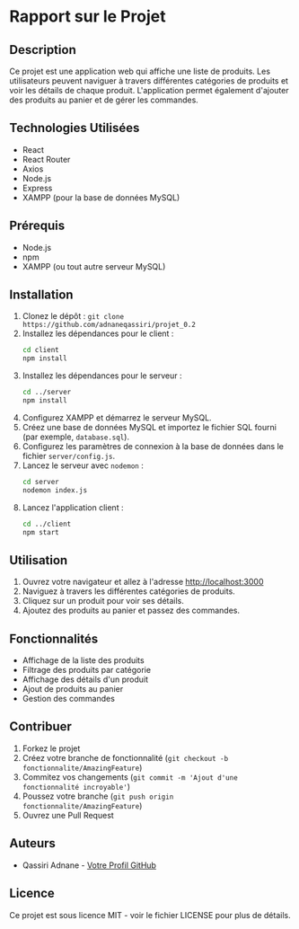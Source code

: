 # Rapport sur le Projet

## Description

Ce projet est une application web qui affiche une liste de produits. Les utilisateurs peuvent naviguer à travers différentes catégories de produits et voir les détails de chaque produit. L'application permet également d'ajouter des produits au panier et de gérer les commandes.

## Technologies Utilisées

- React
- React Router
- Axios
- Node.js
- Express
- XAMPP (pour la base de données MySQL)

## Prérequis

- Node.js
- npm
- XAMPP (ou tout autre serveur MySQL)

## Installation

1. Clonez le dépôt : `git clone https://github.com/adnaneqassiri/projet_0.2`
2. Installez les dépendances pour le client :
   ```sh
   cd client
   npm install
   ```
3. Installez les dépendances pour le serveur :
   ```sh
   cd ../server
   npm install
   ```
4. Configurez XAMPP et démarrez le serveur MySQL.
5. Créez une base de données MySQL et importez le fichier SQL fourni (par exemple, `database.sql`).
6. Configurez les paramètres de connexion à la base de données dans le fichier `server/config.js`.
7. Lancez le serveur avec `nodemon` :
   ```sh
   cd server
   nodemon index.js
   ```
8. Lancez l'application client :
   ```sh
   cd ../client
   npm start
   ```

## Utilisation

1. Ouvrez votre navigateur et allez à l'adresse [http://localhost:3000](http://localhost:3000)
2. Naviguez à travers les différentes catégories de produits.
3. Cliquez sur un produit pour voir ses détails.
4. Ajoutez des produits au panier et passez des commandes.

## Fonctionnalités

- Affichage de la liste des produits
- Filtrage des produits par catégorie
- Affichage des détails d'un produit
- Ajout de produits au panier
- Gestion des commandes

## Contribuer

1. Forkez le projet
2. Créez votre branche de fonctionnalité (`git checkout -b fonctionnalite/AmazingFeature`)
3. Commitez vos changements (`git commit -m 'Ajout d'une fonctionnalité incroyable'`)
4. Poussez votre branche (`git push origin fonctionnalite/AmazingFeature`)
5. Ouvrez une Pull Request

## Auteurs

- Qassiri Adnane - [Votre Profil GitHub](https://github.com/adnaneqassiri)

## Licence

Ce projet est sous licence MIT - voir le fichier LICENSE pour plus de détails.
